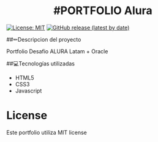 <h1 align="center"> #PORTFOLIO Alura </h1>

[![License: MIT](https://img.shields.io/badge/License-MIT-yellow.svg)](https://opensource.org/licenses/MIT)
[![GitHub release (latest by date)](https://img.shields.io/github/v/release/YOUR_GITHUB_USERNAME/YOUR_REPOSITORY_NAME)](https://github.com/YOUR_GITHUB_USERNAME/YOUR_REPOSITORY_NAME/releases/latest)

##✏Descripcion del proyecto

Portfolio Desafio ALURA Latam + Oracle

##💻Tecnologías utilizadas
* HTML5
* CSS3
* Javascript

# License
Este portfolio utiliza MIT license